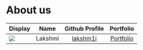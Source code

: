 # About us

| Display                                             |  Name   |             Github Profile              |             Portfolio              |
|-----------------------------------------------------|:-------:|:---------------------------------------:|:----------------------------------:|
| ![](https://via.placeholder.com/100.png?text=Photo) | Lakshmi | [lakshm1i](https://github.com/lakshm1i) | [Portfolio](docs/team/lakshm1i.md) |

